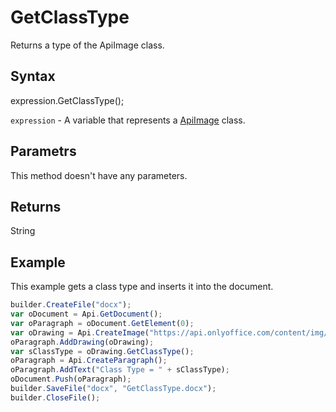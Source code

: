 # GetClassType

Returns a type of the ApiImage class.

## Syntax

expression.GetClassType();

`expression` - A variable that represents a [ApiImage](../ApiImage.md) class.

## Parametrs

This method doesn't have any parameters.

## Returns

String

## Example

This example gets a class type and inserts it into the document.

```javascript
builder.CreateFile("docx");
var oDocument = Api.GetDocument();
var oParagraph = oDocument.GetElement(0);
var oDrawing = Api.CreateImage("https://api.onlyoffice.com/content/img/docbuilder/examples/coordinate_aspects.png", 60 * 36000, 35 * 36000);
oParagraph.AddDrawing(oDrawing);
var sClassType = oDrawing.GetClassType();
oParagraph = Api.CreateParagraph();
oParagraph.AddText("Class Type = " + sClassType);
oDocument.Push(oParagraph);
builder.SaveFile("docx", "GetClassType.docx");
builder.CloseFile();
```